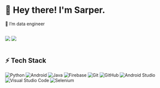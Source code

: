 

 # 🖖 Hey there! I'm Sarper.

👀 I’m data engineer
<div>
<br>
<a href="https://www.linkedin.com/in/sarper-karabas/"><img src="https://img.shields.io/badge/-Sarper_Karabas-blue?style=flat&logo=Linkedin&logoColor=white"></a>
<a href="mailto:sarperkarabas@hotmail.com"><img src="https://img.shields.io/badge/-Contact_me_via_Mail-c14438?style=flat&logo=Mail&logoColor=white&color=BB001B"></a>
</div>
<br>

## ⚡ Tech Stack

![Python](https://img.shields.io/badge/Python-3DDC84?style=for-the-badge&style=flat-square&logo=python&logoColor=blue)
![Android](https://img.shields.io/badge/Android-3DDC84?style=for-the-badge&style=flat-square&logo=android&logoColor=white)
![Java](https://img.shields.io/badge/Java-%23ED8B00.svg?style=for-the-badge&style=flat-square&logo=java&logoColor=white)
![Firebase](https://img.shields.io/badge/Firebase-%23039BE5.svg?style=for-the-badge&style=flat-square&logo=firebase)
![Git](https://img.shields.io/badge/Git-%23F05033.svg?style=for-the-badge&style=flat-square&logo=git&logoColor=white)
![GitHub](https://img.shields.io/badge/Github-%23121011.svg?style=for-the-badge&style=flat-square&logo=github&logoColor=white)
![Android Studio](https://img.shields.io/badge/Android%20Studio-3DDC84.svg?style=for-the-badge&style=flat-square&logo=android-studio&logoColor=white)
![Visual Studio Code](https://img.shields.io/badge/VS%20Code-0078d7.svg?style=for-the-badge&style=flat-square&logo=visual-studio-code&logoColor=white)
![Selenium](https://img.shields.io/badge/Selenium-F24E1E?style=for-the-badge&&style=flat-square&logo=selenium&logoColor=white)

